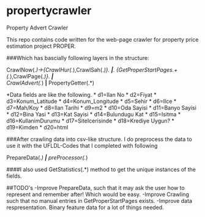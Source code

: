 # propertycrawler
Property Advert Crawler 

This repo contains code written for the web-page crawler for property price estimation project PROPER. 

###Which has bascially following layers in the structure:

CrawlNow(.*)->{CrawlHur(.*),CrawlSah(.*)}.
**|**.
{GetProperStartPages.+(.*),CrawlPage(.*)}.
**|**\
CrawlAdvert(.*)
**|**
PropertyGetter(.*)

*Data fields are like the following.
    * d1=Ilan No
    * d2=Fiyat
    * d3=Konum_Latitude
    * d4=Konum_Longitude
    * d5=Sehir
    * d6=Ilce
    * d7=Mah/Koy
    * d8=Ilan Tarihi
    * d9=m2
    * d10=Oda Sayisi
    * d11=Banyo Sayisi
    * d12=Bina Yasi
    * d13=Kat Sayisi
    * d14=Bulundugu Kat
    * d15=Isitma
    * d16=KullanimDurumu
    * d17=SiteIcerisinde
    * d18=Krediye Uygun?
    * d19=Kimden
    * d20=html

###After crawling data into csv-like structure. I do preprocess the data to use it with the UFLDL-Codes that I completed with following

PrepareData(.*)
**|**
preProcessor(.*)

####I also used GetStatistics(.*) method to get the unique instances of the fields. 

##TODO's
-Improve PrepareData, such that it may ask the user how to represent and remember after! Which would be easy. 
-Improve Crawling such that no manual entries in GetProperStartPages exists.
-Improve data respresentation. Binary feature data for a lot of things needed. 

 
